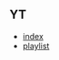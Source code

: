 ## YT

- [index](https://rizkysaskiaputra.github.io/yt/)
- [playlist](https://rizkysaskiaputra.github.io/yt/playlist)
